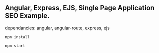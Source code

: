 ## Angular, Express, EJS, Single Page Application SEO Example.

dependancies:
angular, angular-route, express, ejs

```npm install```

```npm start```
